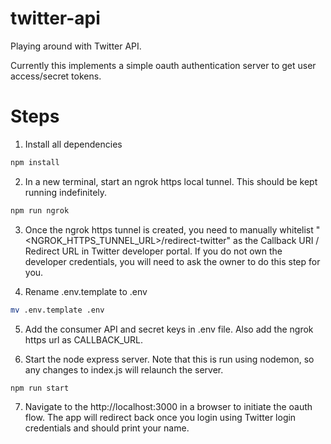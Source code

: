# twitter-api
Playing around with Twitter API.

Currently this implements a simple oauth authentication server to get user access/secret tokens. 

# Steps

1. Install all dependencies

```bash
npm install
```

2. In a new terminal, start an ngrok https local tunnel. This should be kept running indefinitely.

```bash
npm run ngrok
```

3. Once the ngrok https tunnel is created, you need to manually whitelist "<NGROK_HTTPS_TUNNEL_URL>/redirect-twitter" as the Callback URI / Redirect URL in Twitter developer portal. If you do not own the developer credentials, you will need to ask the owner to do this step for you.

4. Rename .env.template to .env

```bash
mv .env.template .env
```

5. Add the consumer API and secret keys in .env file. Also add the ngrok https url as CALLBACK_URL.

6. Start the node express server. Note that this is run using nodemon, so any changes to index.js will relaunch the server.

```bash
npm run start
```

7. Navigate to the http://localhost:3000 in a browser to initiate the oauth flow. The app will redirect back once you login using Twitter login credentials and should print your name.
